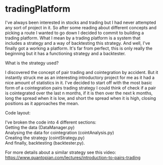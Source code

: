 # tradingPlatform

I've always been interested in stocks and trading but I had never attempted any sort of project in it. So after some reading about different concepts and picking a route I wanted to go down I decided to commit to building a trading platform. What I mean by a trading platform is a system that includes a strategy and a way of backtesting this strategy. And well, I've finally got a working a platform. It's far from perfect, this is only really the beginning but it has a functioning strategy and a backtester.

What is the strategy used?

I discovered the concept of pair trading and cointegration by accident. But it instantly struck me as an interesting introductory project for me as it had a nice amount of statistics in it. I've decided to start off with the most basic form of a cointegration pairs trading strategy I could think of check if a pair is cointegrated over the last n months, if it is then over the next k months, long the spread when it is low, and short the spread when it is high, closing positions as it approaches the mean. 

Code layout:

I’ve broken the code into 4 different sections: <br>
Getting the data (DataManager.py) <br>
Analysing the data for cointegration (cointAnalysis.py) <br>
Creating the strategy (cointStrategy.py) <br>
And finally, backtesting (backtester.py). <br>



For more details about a similar strategy see this video:
https://www.quantopian.com/lectures/introduction-to-pairs-trading
